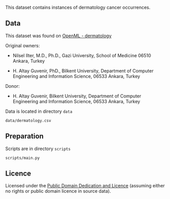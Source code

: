This dataset contains instances of dermatology cancer occurrences.

## Data

This dataset was found on [OpenML - dermatology](https://www.openml.org/d/35)

Original owners: 

* Nilsel Ilter, M.D., Ph.D., 
Gazi University, 
School of Medicine 
06510 Ankara, Turkey

* H. Altay Guvenir, PhD., 
Bilkent University,
Department of Computer Engineering and Information Science,
06533 Ankara, Turkey

Donor: 
* H. Altay Guvenir, 
Bilkent University, 
Department of Computer Engineering and Information Science, 
06533 Ankara, Turkey

Data is located in directory `data`

`data/dermatology.csv`

## Preparation

Scripts are in directory `scripts`

`scripts/main.py`

## Licence
Licensed under the [Public Domain Dedication and Licence][pddl] (assuming
either no rights or public domain licence in source data).

[pddl]: http://opendatacommons.org/licenses/pddl/1.0/
